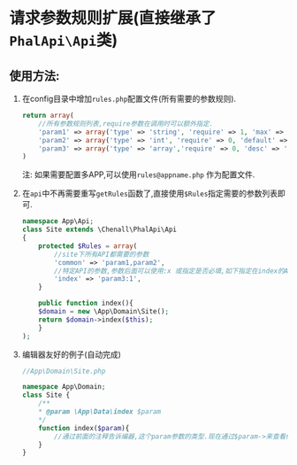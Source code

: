 
# 请求参数规则扩展(直接继承了`PhalApi\Api`类)

## 使用方法:

1. 在config目录中增加`rules.php`配置文件(所有需要的参数规则).

    ```php
    return array(
        //所有参数规则列表,require参数在调用时可以额外指定.
        'param1' => array('type' => 'string', 'require' => 1, 'max' => 64, 'desc' => '参数1的说明'),
        'param2' => array('type' => 'int', 'require' => 0, 'default' => '', 'desc' => '参数2的说明'),
        'param3' => array('type' => 'array','require' => 0, 'desc' => '参数3的说明'),
    )
    ```

    注: 如果需要配置多APP,可以使用`rules@appname.php` 作为配置文件.

2. 在`api`中不再需要重写`getRules`函数了,直接使用`$Rules`指定需要的参数列表即可.

    ```php
    namespace App\Api;
    class Site extends \Chenall\PhalApi\Api
    {
        protected $Rules = array(
            //site下所有API都需要的参数
            'common' => 'param1,param2',
            //特定API的参数,参数后面可以使用:x 或指定是否必填,如下指定在index的API中params3是必填的.
            'index' => 'param3:1',
        }

        public function index(){
        $domain = new \App\Domain\Site();
        return $domain->index($this);
        }
    );
    ```

3. 编辑器友好的例子(自动完成)

    ```php
    //App\Domain\Site.php

    namespace App\Domain;
    class Site {
        /**
        * @param \App\Data\index $param
        */
        function index($param){
            //通过前面的注释告诉编器,这个param参数的类型.现在通过$param->来查看传过来的参数了.
        }
    }
    ```
